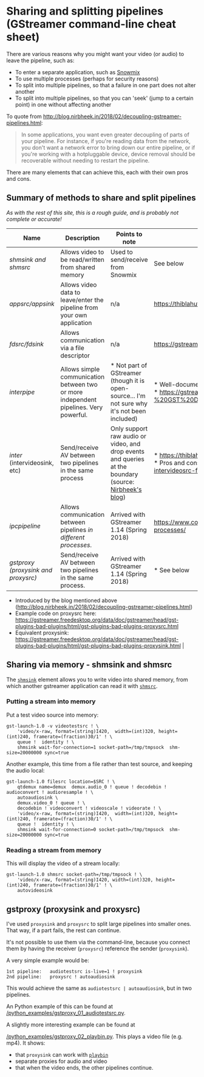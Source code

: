 # Sharing and splitting pipelines (GStreamer command-line cheat sheet)

There are various reasons why you might want your video (or audio) to leave the pipeline, such as:

* To enter a separate application, such as [Snowmix](http://snowmix.sourceforge.net/)
* To use multiple processes (perhaps for security reasons)
* To split into multiple pipelines, so that a failure in one part does not alter another
* To split into multiple pipelines, so that you can 'seek' (jump to a certain point) in one without affecting another

To quote from http://blog.nirbheek.in/2018/02/decoupling-gstreamer-pipelines.html:

> In some applications, you want even greater decoupling of parts of your pipeline.
> For instance, if you're reading data from the network, you don't want a network error
> to bring down our entire pipeline, or if you're working with a hotpluggable device,
> device removal should be recoverable without needing to restart the pipeline.

There are many elements that can achieve this, each with their own pros and cons.

## Summary of methods to share and split pipelines

_As with the rest of this site, this is a rough guide, and is probably not complete or accurate!_

| Name | Description | Points to note | Further reading |
| ---- | ----------- | -------------- | --------------- |
| *shmsink and shmsrc* | Allows video to be read/written from shared memory | Used to send/receive from Snowmix | See below |
| *appsrc/appsink* | Allows video data to leave/enter the pipeline from your own application | n/a | https://thiblahute.github.io/GStreamer-doc/app-1.0/index.html?gi-language=c |
| *fdsrc/fdsink* | Allows communication via a file descriptor | n/a | https://gstreamer.freedesktop.org/data/doc/gstreamer/head/gstreamer-plugins/html/gstreamer-plugins-fdsrc.html |
| *interpipe* | Allows simple communication between two or more independent pipelines. Very powerful. | * Not part of GStreamer (though it is open-source... I'm not sure why it's not been included) | * Well-documented at https://developer.ridgerun.com/wiki/index.php?title=GstInterpipe<br>* https://gstreamer.freedesktop.org/data/events/gstreamer-conference/2015/Melissa%20Montero%20-%20GST%20Daemon%20and%20Interpipes:%20A%20simpler%20way%20to%20get%20your%20applications%20done%20.pdf |
| *inter* (intervideosink, etc) | Send/receive AV between two pipelines in the same process | Only support raw audio or video, and drop events and queries at the boundary (source: [Nirbheek's blog](http://blog.nirbheek.in/2018/02/decoupling-gstreamer-pipelines.html)) | * https://thiblahute.github.io/GStreamer-doc/inter-1.0/index.html?gi-language=c<br>* Pros and cons discussed here: http://gstreamer-devel.966125.n4.nabble.com/How-to-connect-intervideosink-and-intervideosrc-for-IPC-pipelines-td4684567.html |
| *ipcpipeline* | Allows communication between pipelines *in different processes*. | Arrived with GStreamer 1.14 (Spring 2018) |  https://www.collabora.com/news-and-blog/blog/2017/11/17/ipcpipeline-splitting-a-gstreamer-pipeline-into-multiple-processes/ |
| *gstproxy (proxysink and proxysrc)* | Send/receive AV between two pipelines in the same process. | Arrived with GStreamer 1.14 (Spring 2018) | * See below
* Introduced by the blog mentioned above (http://blog.nirbheek.in/2018/02/decoupling-gstreamer-pipelines.html)
* Example code on proxysrc here: https://gstreamer.freedesktop.org/data/doc/gstreamer/head/gst-plugins-bad-plugins/html/gst-plugins-bad-plugins-proxysrc.html
* Equivalent proxysink: https://gstreamer.freedesktop.org/data/doc/gstreamer/head/gst-plugins-bad-plugins/html/gst-plugins-bad-plugins-proxysink.html |


## Sharing via memory - shmsink and shmsrc

The [`shmsink`](https://gstreamer.freedesktop.org/data/doc/gstreamer/head/gst-plugins-bad/html/gst-plugins-bad-plugins-shmsink.html) element allows you to write video into shared memory, from which another gstreamer application can read it with [`shmsrc`](https://gstreamer.freedesktop.org/data/doc/gstreamer/head/gst-plugins-bad/html/gst-plugins-bad-plugins-shmsrc.html).

### Putting a stream into memory

Put a test video source into memory:

```
gst-launch-1.0 -v videotestsrc ! \
    'video/x-raw, format=(string)I420,  width=(int)320, height=(int)240, framerate=(fraction)30/1' ! \
    queue !  identity ! \
    shmsink wait-for-connection=1 socket-path=/tmp/tmpsock  shm-size=20000000 sync=true  
```

Another example, this time from a file rather than test source, and keeping the audio local:

```
gst-launch-1.0 filesrc location=$SRC ! \
    qtdemux name=demux  demux.audio_0 ! queue ! decodebin ! audioconvert ! audioresample ! \
    autoaudiosink \
    demux.video_0 ! queue ! \
    decodebin ! videoconvert ! videoscale ! videorate ! \
    'video/x-raw, format=(string)I420,  width=(int)320, height=(int)240, framerate=(fraction)30/1' ! \
    queue !  identity ! \
    shmsink wait-for-connection=0 socket-path=/tmp/tmpsock  shm-size=20000000 sync=true  
```

### Reading a stream from memory

This will display the video of a stream locally:

```
gst-launch-1.0 shmsrc socket-path=/tmp/tmpsock ! \
    'video/x-raw, format=(string)I420, width=(int)320, height=(int)240, framerate=(fraction)30/1' ! \
    autovideosink
````

## gstproxy (proxysink and proxysrc)

I've used `proxysink` and `proxysrc` to split large pipelines into smaller ones. That way, if a part fails, the rest can continue.

It's not possible to use them via the command-line, because you connect them by having the receiver (`proxysrc`) reference the sender (`proxysink`).

A very simple example would be:

```
1st pipeline:   audiotestsrc is-live=1 ! proxysink
2nd pipeline:   proxysrc ! autoaudiosink
```

This would achieve the same as `audiotestsrc | autoaudiosink`, but in two pipelines.

An Python example of this can be found at [/python_examples/gstproxy_01_audiotestsrc.py](/python_examples/gstproxy_01_audiotestsrc.py).

A slightly more interesting example can be found at

[/python_examples/gstproxy_02_playbin.py](/python_examples/gstproxy_02_playbin.py). This plays a video file (e.g. mp4). It shows:

* that `proxysink` can work with [`playbin`](https://gstreamer.freedesktop.org/data/doc/gstreamer/head/gst-plugins-base-plugins/html/gst-plugins-base-plugins-playbin.html)
* separate proxies for audio and video
* that when the video ends, the other pipelines continue.
